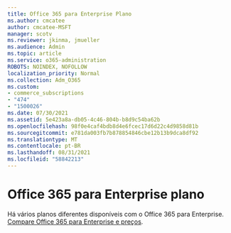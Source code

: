 ```yaml
---
title: Office 365 para Enterprise Plano
ms.author: cmcatee
author: cmcatee-MSFT
manager: scotv
ms.reviewer: jkinma, jmueller
ms.audience: Admin
ms.topic: article
ms.service: o365-administration
ROBOTS: NOINDEX, NOFOLLOW
localization_priority: Normal
ms.collection: Adm_O365
ms.custom:
- commerce_subscriptions
- "474"
- "1500026"
ms.date: 07/30/2021
ms.assetid: 5e423a8a-db05-4c46-804b-b8d9c54ba62b
ms.openlocfilehash: 98f0e4caf4bdb8d4e6fcec17d6d22c4d9858d81b
ms.sourcegitcommit: e781da003fb7b878854846cbe12b13b9dca8df92
ms.translationtype: MT
ms.contentlocale: pt-BR
ms.lasthandoff: 08/31/2021
ms.locfileid: "58842213"
---
```

# <a name="office-365-for-enterprise-plan"></a>Office 365 para Enterprise plano

Há vários planos diferentes disponíveis com o Office 365 para Enterprise. [Compare Office 365 para Enterprise e preços](https://products.office.com/business/compare-more-office-365-for-business-plans).  